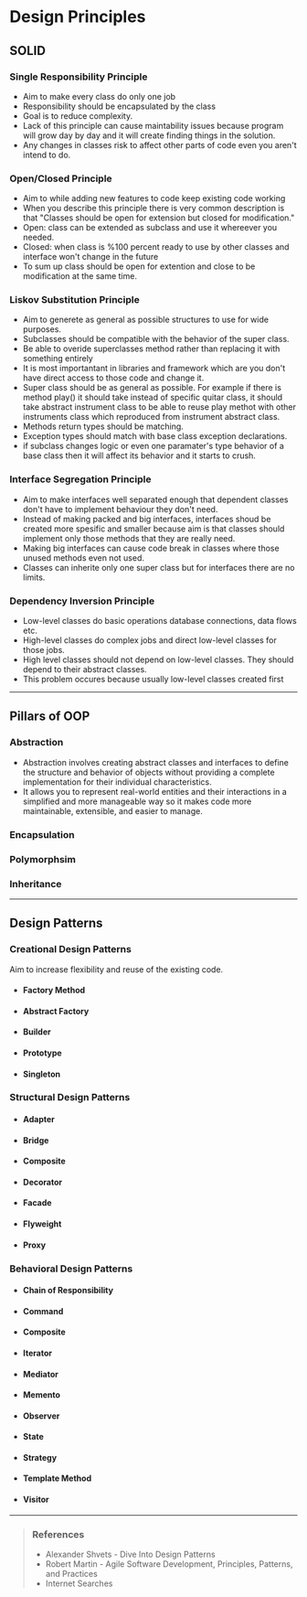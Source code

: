 # Design Principles
## SOLID

### Single Responsibility Principle

+ Aim to make every class do only one job
+ Responsibility should be encapsulated by the class
+ Goal is to reduce complexity.
+ Lack of this principle can cause maintability issues because program will grow day by day and it will create finding things in the solution.
+ Any changes in classes risk to affect other parts of code even you aren't intend to do.

### Open/Closed Principle

+ Aim to while adding new features to code keep  existing code working
+ When you describe this principle there is very common description is that "Class­es should be open for exten­sion but closed for modification."
+ Open: class can be extended as subclass and use it whereever you needed.
+ Closed: when class is %100 percent ready to use by other classes and interface won't change in the future
+ To sum up class should be open for extention and close to be modification at the same time.


### Liskov Substitution Principle

+ Aim to generete as general as possible structures to use for wide purposes.
+ Subclasses should be compatible with the behavior of the super class.
+ Be able to overide superclasses method rather than replacing it with something entirely
+ It is most importantant in libraries and framework which are you don't have direct access to those code and change it.
+ Super class should be as general as possible. For example if there is method play() it should take instead of specific quitar class, it should take abstract instrument class to be able to reuse play methot with other instruments class which reproduced from instrument abstract class.
+ Methods return types should be matching.
+ Exception types should match with base class exception declarations.
+ if subclass changes logic or even one paramater's type behavior of a base class then it will affect its behavior and it starts to crush.

### Interface Segregation Principle

+ Aim to make interfaces well separated enough that dependent classes don't have to implement behaviour they don't need.
+ Instead of making packed and big interfaces, interfaces shoud be created more spesific and smaller because aim is that classes should implement only those methods that they are really need.
+ Making big interfaces can cause code break in classes where those unused methods even not used.
+ Classes can inherite only one super class but for interfaces there are no limits.


### Dependency Inversion Principle

+ Low-level classes do basic operations database connections, data flows etc.
+ High-level classes do complex jobs and direct low-level classes for those jobs.
+ High level classes should not depend on low-level classes. They should depend to their abstract classes.
+ This problem occures because usually low-level classes created first
---
## Pillars of OOP

### Abstraction

+ Abstraction involves creating abstract classes and interfaces to define the structure and behavior of objects without providing a complete implementation for their individual characteristics. 
+ It allows you to represent real-world entities and their interactions in a simplified and more manageable way so it makes code more maintainable, extensible, and easier to manage.

### Encapsulation
### Polymorphsim
### Inheritance

---

## Design Patterns

### Creational Design Patterns

Aim to increase flexibility and reuse of the existing code.

+ #### Factory Method


+ #### Abstract Factory

+ #### Builder

+ #### Prototype

+ #### Singleton

### Structural Design Patterns

+ #### Adapter

+ #### Bridge

+ #### Composite

+ #### Decorator

+ #### Facade

+ #### Flyweight

+ #### Proxy


### Behavioral Design Patterns

+ #### Chain of Responsibility

+ #### Command

+ #### Composite

+ #### Iterator

+ #### Mediator

+ #### Memento

+ #### Observer

+ #### State

+ #### Strategy

+ #### Template Method

+ #### Visitor

---

>### References
> +  Alexander Shvets - Dive Into Design Patterns
> +  Robert Martin - Agile Software Development, Principles, Patterns, and Practices
> +  Internet Searches
